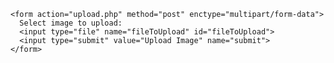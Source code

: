 <html>
  <body>

	<form action="upload.php" method="post" enctype="multipart/form-data">
	  Select image to upload:
	  <input type="file" name="fileToUpload" id="fileToUpload">
	  <input type="submit" value="Upload Image" name="submit">
	</form>

  </body>
